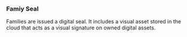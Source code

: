 ### Famiy Seal
Families are issued a digital seal. It includes a visual asset stored in the cloud that acts as a visual signature on owned digital assets.
